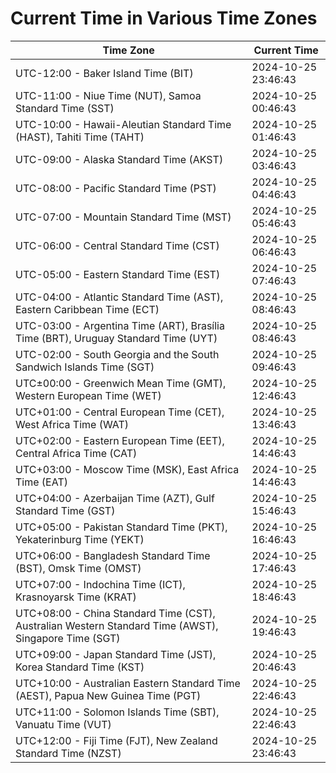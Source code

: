 # Current Time in Various Time Zones

| Time Zone | Current Time |
|-----------|--------------|
| UTC-12:00 - Baker Island Time (BIT) | 2024-10-25 23:46:43 |
| UTC-11:00 - Niue Time (NUT), Samoa Standard Time (SST) | 2024-10-25 00:46:43 |
| UTC-10:00 - Hawaii-Aleutian Standard Time (HAST), Tahiti Time (TAHT) | 2024-10-25 01:46:43 |
| UTC-09:00 - Alaska Standard Time (AKST) | 2024-10-25 03:46:43 |
| UTC-08:00 - Pacific Standard Time (PST) | 2024-10-25 04:46:43 |
| UTC-07:00 - Mountain Standard Time (MST) | 2024-10-25 05:46:43 |
| UTC-06:00 - Central Standard Time (CST) | 2024-10-25 06:46:43 |
| UTC-05:00 - Eastern Standard Time (EST) | 2024-10-25 07:46:43 |
| UTC-04:00 - Atlantic Standard Time (AST), Eastern Caribbean Time (ECT) | 2024-10-25 08:46:43 |
| UTC-03:00 - Argentina Time (ART), Brasília Time (BRT), Uruguay Standard Time (UYT) | 2024-10-25 08:46:43 |
| UTC-02:00 - South Georgia and the South Sandwich Islands Time (SGT) | 2024-10-25 09:46:43 |
| UTC±00:00 - Greenwich Mean Time (GMT), Western European Time (WET) | 2024-10-25 12:46:43 |
| UTC+01:00 - Central European Time (CET), West Africa Time (WAT) | 2024-10-25 13:46:43 |
| UTC+02:00 - Eastern European Time (EET), Central Africa Time (CAT) | 2024-10-25 14:46:43 |
| UTC+03:00 - Moscow Time (MSK), East Africa Time (EAT) | 2024-10-25 14:46:43 |
| UTC+04:00 - Azerbaijan Time (AZT), Gulf Standard Time (GST) | 2024-10-25 15:46:43 |
| UTC+05:00 - Pakistan Standard Time (PKT), Yekaterinburg Time (YEKT) | 2024-10-25 16:46:43 |
| UTC+06:00 - Bangladesh Standard Time (BST), Omsk Time (OMST) | 2024-10-25 17:46:43 |
| UTC+07:00 - Indochina Time (ICT), Krasnoyarsk Time (KRAT) | 2024-10-25 18:46:43 |
| UTC+08:00 - China Standard Time (CST), Australian Western Standard Time (AWST), Singapore Time (SGT) | 2024-10-25 19:46:43 |
| UTC+09:00 - Japan Standard Time (JST), Korea Standard Time (KST) | 2024-10-25 20:46:43 |
| UTC+10:00 - Australian Eastern Standard Time (AEST), Papua New Guinea Time (PGT) | 2024-10-25 22:46:43 |
| UTC+11:00 - Solomon Islands Time (SBT), Vanuatu Time (VUT) | 2024-10-25 22:46:43 |
| UTC+12:00 - Fiji Time (FJT), New Zealand Standard Time (NZST) | 2024-10-25 23:46:43 |
